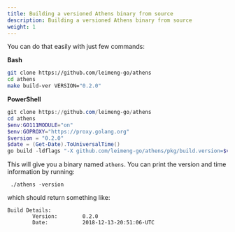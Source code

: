 ```yaml
---
title: Building a versioned Athens binary from source
description: Building a versioned Athens binary from source
weight: 1
---
```

You can do that easily with just few commands:

**Bash**
```bash
git clone https://github.com/leimeng-go/athens
cd athens
make build-ver VERSION="0.2.0"
```

**PowerShell**
```PowerShell
git clone https://github.com/leimeng-go/athens
cd athens
$env:GO111MODULE="on"
$env:GOPROXY="https://proxy.golang.org"
$version = "0.2.0"
$date = (Get-Date).ToUniversalTime()
go build -ldflags "-X github.com/leimeng-go/athens/pkg/build.version=$version -X github.com/leimeng-go/athens/pkg/build.buildDate=$date" -o athens ./cmd/proxy
```

This will give you a binary named `athens`. You can print the version and time information by running:
```console
 ./athens -version
```
which should return something like:
```console
Build Details:
        Version:        0.2.0
        Date:           2018-12-13-20:51:06-UTC
```
